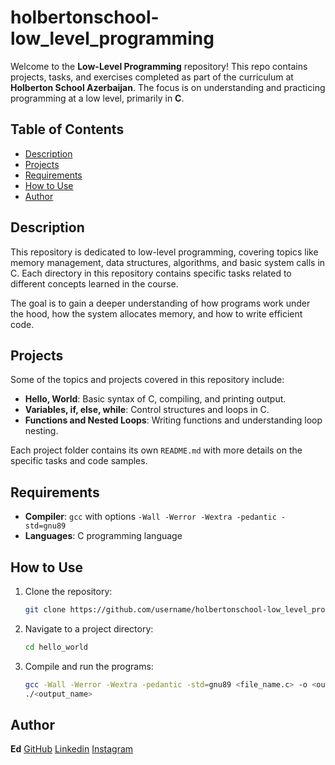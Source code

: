 # holbertonschool-low_level_programming

Welcome to the **Low-Level Programming** repository! This repo contains projects, tasks, and exercises completed as part of the curriculum at **Holberton School Azerbaijan**. The focus is on understanding and practicing programming at a low level, primarily in **C**.

## Table of Contents
- [Description](#description)
- [Projects](#projects)
- [Requirements](#requirements)
- [How to Use](#how-to-use)
- [Author](#author)

## Description
This repository is dedicated to low-level programming, covering topics like memory management, data structures, algorithms, and basic system calls in C. Each directory in this repository contains specific tasks related to different concepts learned in the course.

The goal is to gain a deeper understanding of how programs work under the hood, how the system allocates memory, and how to write efficient code.

## Projects
Some of the topics and projects covered in this repository include:

- **Hello, World**: Basic syntax of C, compiling, and printing output.
- **Variables, if, else, while**: Control structures and loops in C.
- **Functions and Nested Loops**: Writing functions and understanding loop nesting.

Each project folder contains its own `README.md` with more details on the specific tasks and code samples.

## Requirements
- **Compiler**: `gcc` with options `-Wall -Werror -Wextra -pedantic -std=gnu89`
- **Languages**: C programming language

## How to Use
1. Clone the repository:
   ```bash
   git clone https://github.com/username/holbertonschool-low_level_programming.git
2. Navigate to a project directory:
   ```bash
   cd hello_world
3. Compile and run the programs:
   ```bash
   gcc -Wall -Werror -Wextra -pedantic -std=gnu89 <file_name.c> -o <output_name>
   ./<output_name>
   
## Author
**Ed**
[GitHub](https://github.com/edtghff)
[Linkedin](https://www.linkedin.com/in/ahmed-taghiyev/)
[Instagram](https://instagram.com/edtghf)
